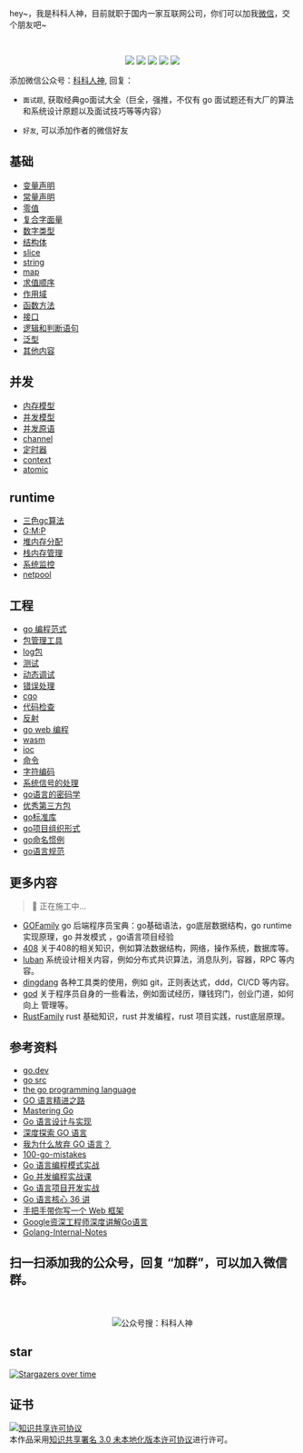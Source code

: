 <p align="left">
hey~，我是科科人神，目前就职于国内一家互联网公司，你们可以加我<a href="#wechat.png">微信</a>，交个朋友吧~
</p>
<br>
<p align="center">
<a href='#wechat.png'
 target="_blank"><img src="https://img.shields.io/static/v1?label=%E7%A7%91%E7%A7%91%E4%BA%BA%E7%A5%9E&message=%E5%85%AC%E4%BC%97%E5%8F%B7&color="></a>
<a href="https://space.bilibili.com/478621088" target="_blank"><img src="https://img.shields.io/static/v1?label=bilibili&message=b%E7%AB%99&color=blue"></a>
<a href="https://www.zhihu.com/people/shgopher" target="_blank"><img src="https://img.shields.io/static/v1?label=zhihu&message=%E7%9F%A5%E4%B9%8E&color=blue"></a>
<a href="https://blog.csdn.net/zyfljxzby" target="_blank"><img src="https://img.shields.io/static/v1?label=csdn&message=CSDN&color=red"></a>
<a href="https://www.toutiao.com/c/user/token/MS4wLjABAAAAIGeO1-kCUelF-G8GW3AvJlrEL7tiO24WHJmnX4nV1bs" target="_blank"><img src="https://img.shields.io/static/v1?label=toutiao&message=%E5%A4%B4%E6%9D%A1&color=red"></a>
</p>

添加微信公众号：<a href="#wechat.png">科科人神</a>, 回复：
- `面试题`, 获取经典go面试大全（巨全，强推，不仅有 go 面试题还有大厂的算法和系统设计原题以及面试技巧等等内容）

- `好友`, 可以添加作者的微信好友

                             
## 基础
- [变量声明](./基础/变量声明)
- [常量声明](./基础/常量声明)
- [零值](./基础/零值)
- [复合字面量](./基础/复合字面量)
- [数字类型](./基础/数字类型)
- [结构体](./基础/结构体)
- [slice](./基础/slice)
- [string](./基础/string)
- [map](./基础/map)
- [求值顺序](./基础/求值顺序)
- [作用域](./基础/作用域)
- [函数方法](./基础/函数方法)
- [接口](./基础/interface)
- [逻辑和判断语句](./基础/逻辑和判断语句) 
- [泛型](./基础/泛型)
- [其他内容](./基础/其他内容)
## 并发
- [内存模型](./并发/内存模型)
- [并发模型](./并发/并发模型)
- [并发原语](./并发/并发原语)
- [channel](./并发/channel)
- [定时器](./并发/定时器)
- [context](./并发/context)
- [atomic](./并发/atomic)
## runtime
- [三色gc算法](./runtime/三色gc算法)
- [G:M:P](./runtime/gmp)
- [堆内存分配](./runtime/堆内存分配)
- [栈内存管理](./runtime/栈内存管理)
- [系统监控](./runtime/系统监控)
- [netpool](./runtime/netpool)
## 工程
- [go 编程范式](./工程/go编程范式/README.md)
- [包管理工具](./工程/包及其构建工具)
- [log包](./工程/log)
- [测试](./工程/测试)
- [动态调试](./工程/动态调试)
- [错误处理](./工程/错误处理)
- [cgo](./工程/cgo)
- [代码检查](./工程/代码检查)
- [反射](./工程/反射)
- [go web 编程](./工程/goweb编程)
- [wasm](./工程/wasm)
- [ioc](./工程/ioc)
- [命令](./工程/命令)
- [字符编码](./工程/字符编码)
- [系统信号的处理](./工程/系统信号的处理)
- [go语言的密码学](./工程/go语言的秘密学)
- [优秀第三方包](./工程/优秀第三方包)
- [go标准库](./工程/go标准库)
- [go项目组织形式](./工程/项目组织形式)
- [go命名惯例](./工程/go命名惯例)
- [go语言规范](./工程/go语言规范)
## 更多内容
> 👷 正在施工中...

- [GOFamily](https://github.com/shgopher/GOFamily) go 后端程序员宝典：go基础语法，go底层数据结构，go runtime 实现原理，go 并发模式 ，go语言项目经验
- [408](https://github.com/shgopher/408) 关于408的相关知识，例如算法数据结构，网络，操作系统，数据库等。
- [luban](https://github.com/shgopher/luban) 系统设计相关内容，例如分布式共识算法，消息队列，容器，RPC 等内容。
- [dingdang](https://github.com/shgopher/dingdang) 各种工具类的使用，例如 git，正则表达式，ddd，CI/CD 等内容。
- [god](https://github.com/shgopher/god) 关于程序员自身的一些看法，例如面试经历，赚钱窍门，创业门道，如何向上
管理等。
- [RustFamily](https://github.com/shgopher/RustFamily) rust 基础知识，rust 并发编程，rust 项目实践，rust底层原理。
## 参考资料
- [go.dev](https://go.dev)
- [go src](https://github.com/golang/go)
- [the go programming language](https://www.gopl.io/)
- [GO 语言精进之路](https://book.douban.com/subject/35720729/)
- [Mastering Go](https://shgopher.github.io/pdf/mastering-go-cn.pdf)
- [Go 语言设计与实现](https://draveness.me/golang/)
- [深度探索 GO 语言](https://book.douban.com/subject/36104087/)
- [我为什么放弃 GO 语言？](https://juejin.cn/post/7241452578125824061)
- [100-go-mistakes](https://github.com/teivah/100-go-mistakes)
- [Go 语言编程模式实战](https://time.geekbang.org/opencourse/intro/100069501)
- [Go 并发编程实战课](https://time.geekbang.org/column/intro/100061801)
- [Go 语言项目开发实战](https://time.geekbang.org/column/intro/100079601)
- [Go 语言核心 36 讲](https://time.geekbang.org/column/intro/100013101)
- [手把手带你写一个 Web 框架](https://time.geekbang.org/column/intro/100090601)
- [Google资深工程师深度讲解Go语言](https://coding.imooc.com/class/chapter/180.html#Anchor)
- [Golang-Internal-Notes](https://github.com/LeoYang90/Golang-Internal-Notes)

## 扫一扫添加我的公众号，回复 “加群”，可以加入微信群。

<p id="wechat.png" align="center">
<br>
<br>
<img src="./wechat.png"  alt="公众号搜：科科人神">
</p>
                                                                             
## star
                                                                             
[![Stargazers over time](https://starchart.cc/shgopher/GOFamily.svg)](https://starchart.cc/shgopher/GOFamily)

## 证书
<a rel="license" href="http://creativecommons.org/licenses/by/3.0/"><img alt="知识共享许可协议" style="border-width:0" src="https://i.creativecommons.org/l/by/3.0/88x31.png" /></a><br />本作品采用<a rel="license" href="http://creativecommons.org/licenses/by/3.0/">知识共享署名 3.0 未本地化版本许可协议</a>进行许可。

